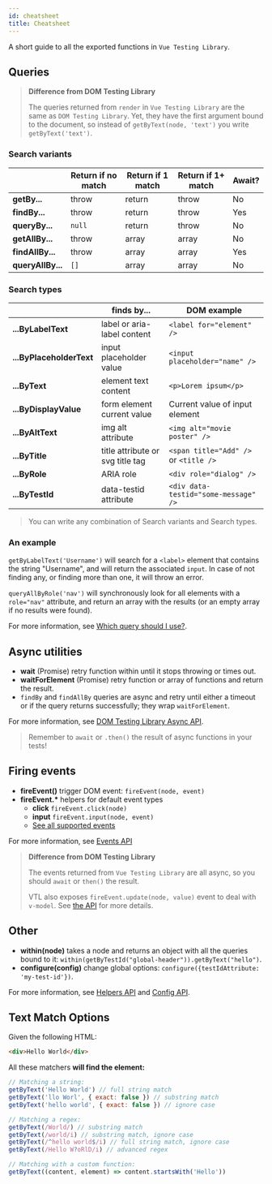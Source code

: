 ```yaml
---
id: cheatsheet
title: Cheatsheet
---
```


A short guide to all the exported functions in `Vue Testing Library`.

## Queries

> **Difference from DOM Testing Library**
>
> The queries returned from `render` in `Vue Testing Library` are the same as
> `DOM Testing Library`. Yet, they have the first argument bound to the
> document, so instead of `getByText(node, 'text')` you write
> `getByText('text')`.

### Search variants

|                   | Return if no match | Return if 1 match | Return if 1+ match | Await? |
| ----------------- | ------------------ | ----------------- | ------------------ | ------ |
| **getBy...**      | throw              | return            | throw              | No     |
| **findBy...**     | throw              | return            | throw              | Yes    |
| **queryBy...**    | `null`             | return            | throw              | No     |
| **getAllBy...**   | throw              | array             | array              | No     |
| **findAllBy...**  | throw              | array             | array              | Yes    |
| **queryAllBy...** | `[]`               | array             | array              | No     |

### Search types

|                          | finds by...                      | DOM example                           |
| ------------------------ | -------------------------------- | ------------------------------------- |
| **...ByLabelText**       | label or aria-label content      | `<label for="element" />`             |
| **...ByPlaceholderText** | input placeholder value          | `<input placeholder="name" />`        |
| **...ByText**            | element text content             | `<p>Lorem ipsum</p>`                  |
| **...ByDisplayValue**    | form element current value       | Current value of input element        |
| **...ByAltText**         | img alt attribute                | `<img alt="movie poster" />`          |
| **...ByTitle**           | title attribute or svg title tag | `<span title="Add" />` or `<title />` |
| **...ByRole**            | ARIA role                        | `<div role="dialog" />`               |
| **...ByTestId**          | data-testid attribute            | `<div data-testid="some-message" />`  |

> You can write any combination of Search variants and Search types.

### An example

`getByLabelText('Username')` will search for a `<label>` element that contains
the string "Username", and will return the associated `input`. In case of not
finding any, or finding more than one, it will throw an error.

`queryAllByRole('nav')` will synchronously look for all elements with a
`role="nav"` attribute, and return an array with the results (or an empty array
if no results were found).

For more information, see [Which query should I use?](guide-which-query.md).

## Async utilities

- **wait** (Promise) retry function within until it stops throwing or times out.
- **waitForElement** (Promise) retry function or array of functions and return
  the result.
- `findBy` and `findAllBy` queries are async and retry until either a timeout or
  if the query returns successfully; they wrap `waitForElement`.

For more information, see
[DOM Testing Library Async API](dom-testing-library/api-async.md).

> Remember to `await` or `.then()` the result of async functions in your tests!

## Firing events

- **fireEvent()** trigger DOM event: `fireEvent(node, event)`
- **fireEvent.\*** helpers for default event types
  - **click** `fireEvent.click(node)`
  - **input** `fireEvent.input(node, event)`
  - [See all supported events](https://github.com/testing-library/dom-testing-library/blob/master/src/event-map.js)

For more information, see [Events API](dom-testing-library/api-events.md)

> **Difference from DOM Testing Library**
>
> The events returned from `Vue Testing Library` are all async, so you should
> `await` or `then()` the result.
>
> VTL also exposes `fireEvent.update(node, value)` event to deal with `v-model`.
> See [the API](vue-testing-library/api#updateelem-value) for more details.

## Other

- **within(node)** takes a node and returns an object with all the queries bound
  to it: `within(getByTestId("global-header")).getByText("hello")`.
- **configure(config)** change global options:
  `configure({testIdAttribute: 'my-test-id'})`.

For more information, see [Helpers API](dom-testing-library/api-helpers.md) and
[Config API](dom-testing-library/api-configuration.md).

## Text Match Options

Given the following HTML:

```html
<div>Hello World</div>
```

All these matchers **will find the element:**

```javascript
// Matching a string:
getByText('Hello World') // full string match
getByText('llo Worl', { exact: false }) // substring match
getByText('hello world', { exact: false }) // ignore case

// Matching a regex:
getByText(/World/) // substring match
getByText(/world/i) // substring match, ignore case
getByText(/^hello world$/i) // full string match, ignore case
getByText(/Hello W?oRlD/i) // advanced regex

// Matching with a custom function:
getByText((content, element) => content.startsWith('Hello'))
```
